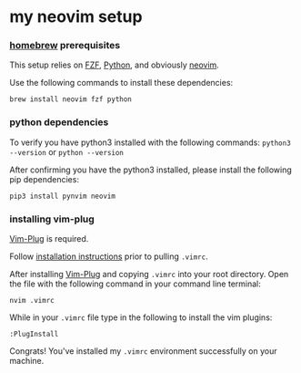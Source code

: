 # my neovim setup

### [homebrew](https://brew.sh/) prerequisites
This setup relies on [FZF](https://github.com/junegunn/fzf), [Python](https://www.python.org/), and obviously [neovim](https://neovim.io/).

Use the following commands to install these dependencies:
```
brew install neovim fzf python
```

### python dependencies
To verify you have python3 installed with the following commands:
`python3 --version` or `python --version`

After confirming you have the python3 installed, please install the following pip dependencies:
```
pip3 install pynvim neovim
```

### installing vim-plug
[Vim-Plug](https://github.com/junegunn/vim-plug) is required.

Follow [installation instructions](https://raw.githubusercontent.com/junegunn/vim-plug/master/plug.vim) prior to pulling `.vimrc`.

After installing [Vim-Plug](https://github.com/junegunn/vim-plug) and copying `.vimrc` into your root directory. Open the file with the following command in your command line terminal:
```
nvim .vimrc
```

While in your `.vimrc` file type in the following to install the vim plugins:
```
:PlugInstall
```

Congrats! You've installed my `.vimrc` environment successfully on your machine.
